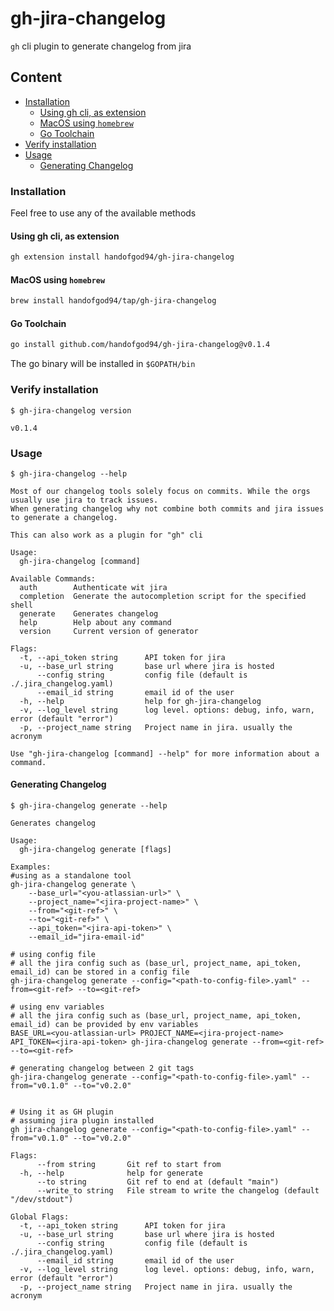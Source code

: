 # gh-jira-changelog

`gh` cli plugin to generate changelog from jira

## Content
  * [Installation](#installation)
    * [Using gh cli, as extension](#using-gh-cli,-as-extension)
    * [MacOS using `homebrew`](#macos-using-`homebrew`)
    * [Go Toolchain](#go-toolchain)
  * [Verify installation](#verify-installation)
  * [Usage](#usage)
    * [Generating Changelog](#generating-changelog)


### Installation

Feel free to use any of the available methods

#### Using gh cli, as extension
```sh
gh extension install handofgod94/gh-jira-changelog
```

#### MacOS using `homebrew`
```sh
brew install handofgod94/tap/gh-jira-changelog
```

#### Go Toolchain
```sh
go install github.com/handofgod94/gh-jira-changelog@v0.1.4
```
The go binary will be installed in `$GOPATH/bin`

### Verify installation

`$ gh-jira-changelog version`
```
v0.1.4
```

### Usage

`$ gh-jira-changelog --help`
```
Most of our changelog tools solely focus on commits. While the orgs usually use jira to track issues.
When generating changelog why not combine both commits and jira issues to generate a changelog.

This can also work as a plugin for "gh" cli

Usage:
  gh-jira-changelog [command]

Available Commands:
  auth        Authenticate wit jira
  completion  Generate the autocompletion script for the specified shell
  generate    Generates changelog
  help        Help about any command
  version     Current version of generator

Flags:
  -t, --api_token string      API token for jira
  -u, --base_url string       base url where jira is hosted
      --config string         config file (default is ./.jira_changelog.yaml)
      --email_id string       email id of the user
  -h, --help                  help for gh-jira-changelog
  -v, --log_level string      log level. options: debug, info, warn, error (default "error")
  -p, --project_name string   Project name in jira. usually the acronym

Use "gh-jira-changelog [command] --help" for more information about a command.
```

#### Generating Changelog

`$ gh-jira-changelog generate --help`
```
Generates changelog

Usage:
  gh-jira-changelog generate [flags]

Examples:
#using as a standalone tool
gh-jira-changelog generate \
	--base_url="<you-atlassian-url>" \
	--project_name="<jira-project-name>" \
	--from="<git-ref>" \
	--to="<git-ref>" \
	--api_token="<jira-api-token>" \
	--email_id="jira-email-id"

# using config file
# all the jira config such as (base_url, project_name, api_token, email_id) can be stored in a config file
gh-jira-changelog generate --config="<path-to-config-file>.yaml" --from=<git-ref> --to=<git-ref>

# using env variables
# all the jira config such as (base_url, project_name, api_token, email_id) can be provided by env variables
BASE_URL=<you-atlassian-url> PROJECT_NAME=<jira-project-name> API_TOKEN=<jira-api-token> gh-jira-changelog generate --from=<git-ref> --to=<git-ref>

# generating changelog between 2 git tags
gh-jira-changelog generate --config="<path-to-config-file>.yaml" --from="v0.1.0" --to="v0.2.0"


# Using it as GH plugin
# assuming jira plugin installed
gh jira-changelog generate --config="<path-to-config-file>.yaml" --from="v0.1.0" --to="v0.2.0"

Flags:
      --from string       Git ref to start from
  -h, --help              help for generate
      --to string         Git ref to end at (default "main")
      --write_to string   File stream to write the changelog (default "/dev/stdout")

Global Flags:
  -t, --api_token string      API token for jira
  -u, --base_url string       base url where jira is hosted
      --config string         config file (default is ./.jira_changelog.yaml)
      --email_id string       email id of the user
  -v, --log_level string      log level. options: debug, info, warn, error (default "error")
  -p, --project_name string   Project name in jira. usually the acronym
```
